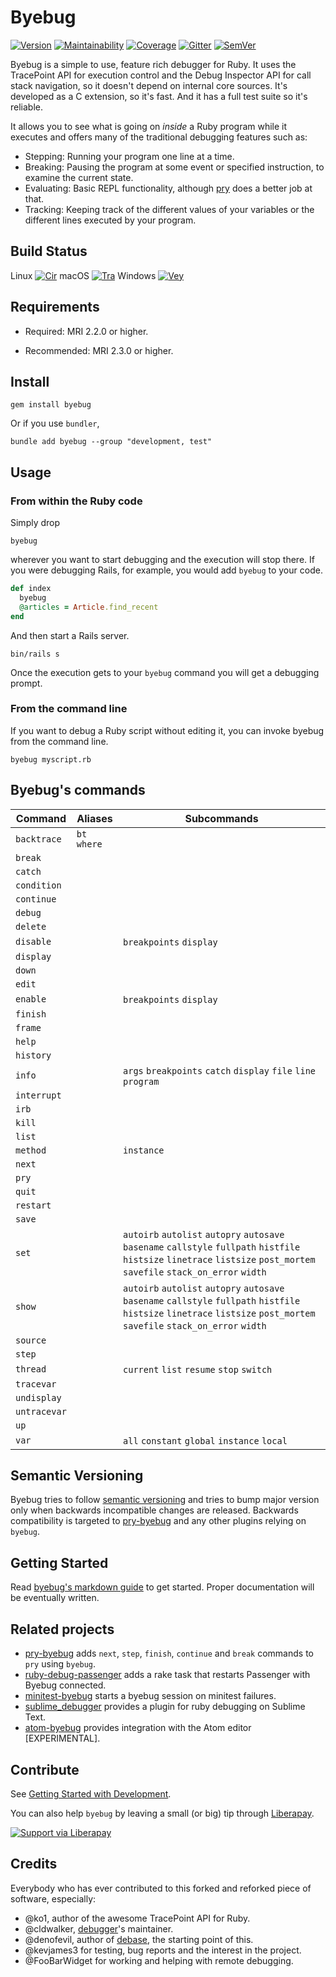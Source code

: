 # Byebug

[![Version][gem]][gem_url]
[![Maintainability][mai]][mai_url]
[![Coverage][cov]][cov_url]
[![Gitter][irc]][irc_url]
[![SemVer][semver]][semver_url]

[gem]: https://img.shields.io/gem/v/byebug.svg
[mai]: https://api.codeclimate.com/v1/badges/f1a1bec582752c22da80/maintainability
[cov]: https://api.codeclimate.com/v1/badges/f1a1bec582752c22da80/test_coverage
[irc]: https://img.shields.io/badge/IRC%20(gitter)-devs%20%26%20users-brightgreen.svg
[semver]: https://api.dependabot.com/badges/compatibility_score?dependency-name=byebug&package-manager=bundler&version-scheme=semver


[gem_url]: https://rubygems.org/gems/byebug
[mai_url]: https://codeclimate.com/github/deivid-rodriguez/byebug/maintainability
[cov_url]: https://codeclimate.com/github/deivid-rodriguez/byebug/test_coverage
[irc_url]: https://gitter.im/deivid-rodriguez/byebug
[semver_url]: https://dependabot.com/compatibility-score.html?dependency-name=byebug&package-manager=bundler&version-scheme=semver

Byebug is a simple to use, feature rich debugger for Ruby. It uses the
TracePoint API for execution control and the Debug Inspector API for call stack
navigation, so it doesn't depend on internal core sources. It's developed as a C
extension, so it's fast. And it has a full test suite so it's reliable.

It allows you to see what is going on _inside_ a Ruby program while it executes
and offers many of the traditional debugging features such as:

* Stepping: Running your program one line at a time.
* Breaking: Pausing the program at some event or specified instruction, to
  examine the current state.
* Evaluating: Basic REPL functionality, although [pry] does a better job at
  that.
* Tracking: Keeping track of the different values of your variables or the
  different lines executed by your program.

## Build Status

Linux [![Cir][cir]][cir_url]
macOS [![Tra][tra]][tra_url]
Windows [![Vey][vey]][vey_url]

[cir]: https://circleci.com/gh/deivid-rodriguez/byebug/tree/master.svg?style=svg
[tra]: https://api.travis-ci.org/deivid-rodriguez/byebug.svg?branch=master
[vey]: https://ci.appveyor.com/api/projects/status/github/deivid-rodriguez/byebug?svg=true

[cir_url]: https://circleci.com/gh/deivid-rodriguez/byebug/tree/master
[tra_url]: https://travis-ci.org/deivid-rodriguez/byebug
[vey_url]: https://ci.appveyor.com/project/deivid-rodriguez/byebug

## Requirements

* Required: MRI 2.2.0 or higher.

* Recommended: MRI 2.3.0 or higher.

## Install

```shell
gem install byebug
```

Or if you use `bundler`,

```shell
bundle add byebug --group "development, test"
```

## Usage

### From within the Ruby code

Simply drop

    byebug

wherever you want to start debugging and the execution will stop there.
If you were debugging Rails, for example, you would add `byebug` to your code.

```ruby
def index
  byebug
  @articles = Article.find_recent
end
```

And then start a Rails server.

```shell
bin/rails s
```

Once the execution gets to your `byebug` command you will get a debugging prompt.

### From the command line

If you want to debug a Ruby script without editing it, you can invoke byebug from the command line.

```shell
byebug myscript.rb
```

## Byebug's commands

Command     | Aliases      | Subcommands
-------     | -------      | -----------
`backtrace` | `bt` `where` |
`break`     |              |
`catch`     |              |
`condition` |              |
`continue`  |              |
`debug`     |              |
`delete`    |              |
`disable`   |              | `breakpoints` `display`
`display`   |              |
`down`      |              |
`edit`      |              |
`enable`    |              | `breakpoints` `display`
`finish`    |              |
`frame`     |              |
`help`      |              |
`history`   |              |
`info`      |              | `args` `breakpoints` `catch` `display` `file` `line` `program`
`interrupt` |              |
`irb`       |              |
`kill`      |              |
`list`      |              |
`method`    |              | `instance`
`next`      |              |
`pry`       |              |
`quit`      |              |
`restart`   |              |
`save`      |              |
`set`       |              | `autoirb` `autolist` `autopry` `autosave` `basename` `callstyle` `fullpath` `histfile` `histsize` `linetrace` `listsize` `post_mortem` `savefile` `stack_on_error` `width`
`show`      |              | `autoirb` `autolist` `autopry` `autosave` `basename` `callstyle` `fullpath` `histfile` `histsize` `linetrace` `listsize` `post_mortem` `savefile` `stack_on_error` `width`
`source`    |              |
`step`      |              |
`thread`    |              | `current` `list` `resume` `stop` `switch`
`tracevar`  |              |
`undisplay` |              |
`untracevar`|              |
`up`        |              |
`var`       |              | `all` `constant` `global` `instance` `local`

## Semantic Versioning

Byebug tries to follow [semantic versioning](http://semver.org) and tries to
bump major version only when backwards incompatible changes are released.
Backwards compatibility is targeted to [pry-byebug] and any other plugins
relying on `byebug`.

## Getting Started

Read [byebug's markdown
guide](https://github.com/deivid-rodriguez/byebug/blob/master/GUIDE.md) to get
started. Proper documentation will be eventually written.

## Related projects

* [pry-byebug] adds `next`, `step`, `finish`, `continue` and `break` commands
  to `pry` using `byebug`.
* [ruby-debug-passenger] adds a rake task that restarts Passenger with Byebug
  connected.
* [minitest-byebug] starts a byebug session on minitest failures.
* [sublime_debugger] provides a plugin for ruby debugging on Sublime Text.
* [atom-byebug] provides integration with the Atom editor [EXPERIMENTAL].

## Contribute

See [Getting Started with Development](CONTRIBUTING.md).

You can also help `byebug` by leaving a small (or big) tip through
[Liberapay][liberapay.com].

[![Support via Liberapay][liberapay-button]][liberapay-donate]

## Credits

Everybody who has ever contributed to this forked and reforked piece of
software, especially:

* @ko1, author of the awesome TracePoint API for Ruby.
* @cldwalker, [debugger]'s maintainer.
* @denofevil, author of [debase], the starting point of this.
* @kevjames3 for testing, bug reports and the interest in the project.
* @FooBarWidget for working and helping with remote debugging.

[debugger]: https://github.com/cldwalker/debugger
[pry]: https://github.com/pry/pry
[debase]: https://github.com/denofevil/debase
[pry-byebug]: https://github.com/deivid-rodriguez/pry-byebug
[ruby-debug-passenger]: https://github.com/davejamesmiller/ruby-debug-passenger
[minitest-byebug]: https://github.com/kaspth/minitest-byebug
[sublime_debugger]: https://github.com/shuky19/sublime_debugger
[atom-byebug]: https://github.com/izaera/atom-byebug
[liberapay.com]: https://liberapay.com
[liberapay-button]: https://liberapay.com/assets/widgets/donate.svg
[liberapay-donate]: https://liberapay.com/byebug/donate
